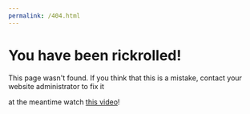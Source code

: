 ```yaml
---
permalink: /404.html
---
```

# You have been rickrolled!
This page wasn't found. If you think that this is a mistake, contact your website administrator to fix it

at the meantime watch [this video](https://www.youtube.com/watch?v=dQw4w9WgXcQ)!
[![]()](https://www.youtube.com/watch?v=dQw4w9WgXcQ)
